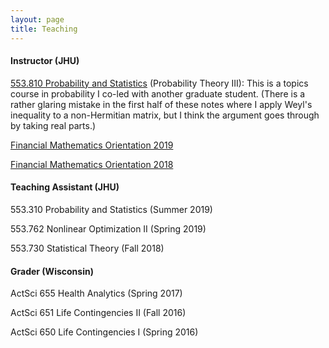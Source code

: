 ```yaml
---
layout: page
title: Teaching
---
```

<h4>Instructor (JHU)</h4>

[553.810 Probability and Statistics](../assets/RMT_notes.pdf) (Probability Theory III): This is a topics course in probability I co-led with another graduate student. (There is a rather glaring mistake in the first half of these notes where I apply Weyl's inequality to a non-Hermitian matrix, but I think the argument goes through by taking real parts.)

[Financial Mathematics Orientation 2019](fm2019.html)

[Financial Mathematics Orientation 2018](fm2018.html)


<h4>Teaching Assistant (JHU)</h4>

553.310 Probability and Statistics (Summer 2019)

553.762 Nonlinear Optimization II (Spring 2019)

553.730 Statistical Theory (Fall 2018)


<h4>Grader (Wisconsin)</h4>

ActSci 655 Health Analytics (Spring 2017)

ActSci 651 Life Contingencies II (Fall 2016)

ActSci 650 Life Contingencies I (Spring 2016)


